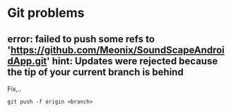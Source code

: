 # Git problems

## error: failed to push some refs to 'https://github.com/Meonix/SoundScapeAndroidApp.git' hint: Updates were rejected because the tip of your current branch is behind

Fix,..
```git
git push -f origin <branch>
```